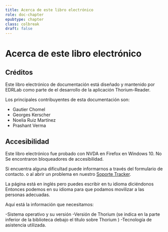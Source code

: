 ```yaml
---
title: Acerca de este libro electrónico
role: doc-chapter
epubtype: chapter
class: colbreak 
draft: false
---
```

# Acerca de este libro electrónico

## Créditos

Este libro electrónico de documentación está diseñado y mantenido por EDRLab como parte de
el desarrollo de la aplicación Thorium-Reader.

Los principales contribuyentes de esta documentación son:

- Gautier Chomel
- Georges Kerscher
- Noelia Ruiz Martínez
- Prashant Verma
 
## Accesibilidad

Este libro electrónico fue probado con NVDA en Firefox en Windows 10. No
Se encontraron bloqueadores de accesibilidad.

Si encuentra alguna dificultad puede informarnos a través del formulario de contacto.
o al abrir un problema en nuestro [Soporte
Tracker](https://github.com/edrlab/thorium-reader-doc/issues/new).

La página está en inglés pero puedes escribir en tu idioma diciéndonos
Entonces podemos en su idioma para que podamos movilizar a las personas adecuadas.

Aquí está la información que necesitamos:

-Sistema operativo y su versión
-Versión de Thorium  (se indica en la parte inferior de la biblioteca debajo
    el título sobre Thorium )
-Tecnología de asistencia utilizada.
